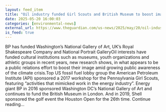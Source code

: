 ```yaml
---
layout: feed_item
title: "Oil industry funded Girl Scouts and British Museum to boost image, evidence suggests"
date: 2025-05-20 16:00:03
categories: [environmental-news]
external_url: https://www.theguardian.com/us-news/2025/may/20/oil-industry-reputation-girl-scouts-british-museum
is_feed: true
---
```


BP has funded Washington’s National Gallery of Art, UK’s Royal Shakespeare Company and National Portrait GalleryOil interests have funded cultural institutions such as museums, youth organizations and athletic groups in recent years, new research shows, in what appears to be a public relations effort to boost their image amid growing public awareness of the climate crisis.Top US fossil fuel lobby group the American Petroleum Institute (API) sponsored a 2017 workshop for the Pennsylvania Girl Scouts, featuring “activities that mimicked work in the energy industry”. Energy giant BP in 2016 sponsored Washington DC’s National Gallery of Art and continues to fund the British Museum in London. And in 2019, Shell sponsored the golf event the Houston Open for the 26th time. Continue reading...
